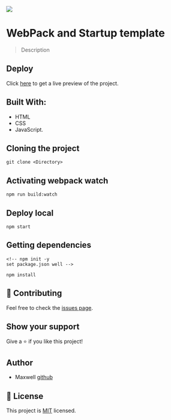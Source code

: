 ![](https://img.shields.io/badge/Microverse-blueviolet)

# WebPack and Startup template


> Description

## Deploy
Click [here]() to get a live preview of the project.

## Built With:
 - HTML
 - CSS
 - JavaScript.


## Cloning the project
```
git clone <Directory>
```

## Activating webpack watch
```
npm run build:watch
```

## Deploy local
```
npm start
```


## Getting dependencies
```
<!-- npm init -y
set package.json well -->

npm install
```


 ## 🤝 Contributing

Feel free to check the [issues page]().

## Show your support

Give a ⭐️ if you like this project!

## Author

- Maxwell [github](https://github.com/i-max-xi)
## 📝 License

This project is [MIT](./MIT.md) licensed.
